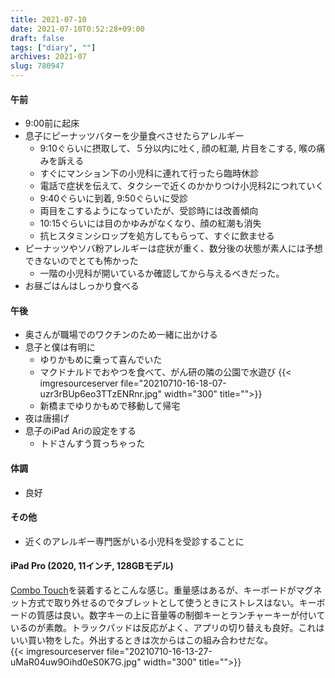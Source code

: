 ```yaml
---
title: 2021-07-10
date: 2021-07-10T0:52:28+09:00
draft: false
tags: ["diary", ""]
archives: 2021-07
slug: 780947
---
```

#### 午前
- 9:00前に起床
- 息子にピーナッツバターを少量食べさせたらアレルギー
  - 9:10ぐらいに摂取して、５分以内に吐く, 顔の紅潮, 片目をこする, 喉の痛みを訴える
  - すぐにマンション下の小児科に連れて行ったら臨時休診
  - 電話で症状を伝えて、タクシーで近くのかかりつけ小児科2につれていく
  - 9:40ぐらいに到着, 9:50ぐらいに受診
  - 両目をこするようになっていたが、受診時には改善傾向
  - 10:15ぐらいには目のかゆみがなくなり、顔の紅潮も消失
  - 抗ヒスタミンシロップを処方してもらって、すぐに飲ませる
- ピーナッツやソバ粉アレルギーは症状が重く、数分後の状態が素人には予想できないのでとても怖かった
  - 一階の小児科が開いているか確認してから与えるべきだった。
- お昼ごはんはしっかり食べる
#### 午後
- 奥さんが職場でのワクチンのため一緒に出かける
- 息子と僕は有明に
  - ゆりかもめに乗って喜んでいた
  - マクドナルドでおやつを食べて、がん研の隣の公園で水遊び
{{< imgresourceserver file="20210710-16-18-07-uzr3rBUp6eo3TTzENRnr.jpg" width="300" title="">}}
  - 新橋までゆりかもめで移動して帰宅
- 夜は唐揚げ
- 息子のiPad Ariの設定をする
  - トドさんすう買っちゃった
#### 体調
- 良好
#### その他
- 近くのアレルギー専門医がいる小児科を受診することに
#### iPad Pro (2020, 11インチ, 128GBモデル)  
[Combo Touch](https://www.logicool.co.jp/ja-jp/products/ipad-keyboards/combo-touch-ipad.html)を装着するとこんな感じ。重量感はあるが、キーボードがマグネット方式で取り外せるのでタブレットとして使うときにストレスはない。キーボードの質感は良い。数字キーの上に音量等の制御キーとランチャーキーが付いているのが素敵。トラックパッドは反応がよく、アプリの切り替えも良好。これはいい買い物をした。外出するときは次からはこの組み合わせだな。  
{{< imgresourceserver file="20210710-16-13-27-uMaR04uw9Oihd0eS0K7G.jpg" width="300" title="">}}